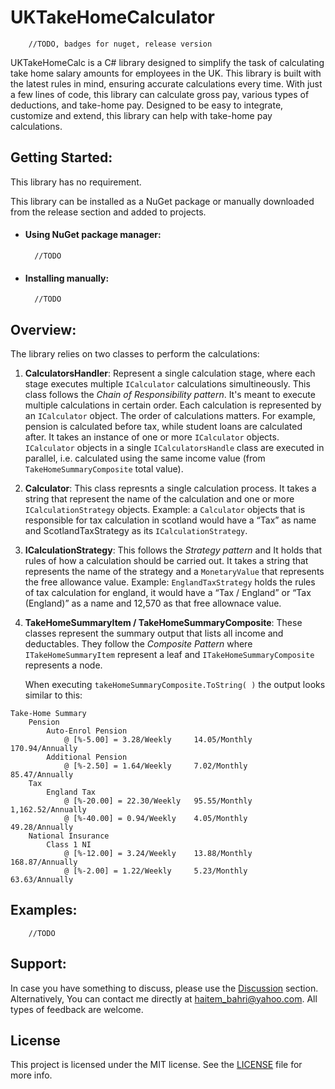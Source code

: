 # UKTakeHomeCalculator
        //TODO, badges for nuget, release version

UKTakeHomeCalc is a C# library designed to simplify the task of calculating take home salary amounts for employees in the UK. This library is built with the latest rules in mind, ensuring accurate calculations every time. With just a few lines of code, this library can calculate gross pay, various types of deductions, and take-home pay. Designed to be easy to integrate, customize and extend, this library can help with take-home pay calculations.


## **Getting Started:**

This library has no requirement. 

This library can be installed as a NuGet package or manually downloaded from the release section and added to projects.

- #### Using NuGet package manager:

        //TODO

- #### Installing manually:

        //TODO

## **Overview:**

The library relies on two classes to perform the calculations:
1. **CalculatorsHandler**: 
Represent a single calculation stage, where each stage executes multiple `ICalculator` calculations simultineously. This class follows the *Chain of Responsibility pattern*. It's meant to execute multiple calculations in certain order. Each calculation is represented by an `ICalculator` object. The order of calculations matters. For example, pension is calculated before tax, while student loans are calculated after.
It takes an instance of one or more `ICalculator` objects. `ICalculator` objects in a single `ICalculatorsHandle` class are executed in parallel, i.e. calculated using the same income value (from `TakeHomeSummaryComposite` total value).

2. **Calculator**: 
This class represnts a single calculation process. It takes a string that represent the name of the calculation and one or more `ICalculationStrategy` objects. Example: a `Calculator` objects that is responsible for tax calculation in scotland would have a “Tax” as name and ScotlandTaxStrategy as its `ICalculationStrategy`.

3. **ICalculationStrategy**: 
This follows the *Strategy pattern* and It holds that rules of how a calculation should be carried out. It takes a string that represents the name of the strategy and a `MonetaryValue` that represents the free allowance value. Example: `EnglandTaxStrategy` holds the rules of tax calculation for england, it would have a “Tax / England” or “Tax (England)” as a name and 12,570 as that free allownace value.

4. **TakeHomeSummaryItem / TakeHomeSummaryComposite**: 
These classes represent the summary output that lists all income and deductables. They follow the *Composite Pattern* where `ITakeHomeSummaryItem` represent a leaf and `ITakeHomeSummaryComposite` represents a node. 

    When executing `takeHomeSummaryComposite.ToString( )` the output looks similar to this:

```
Take-Home Summary
	Pension
		Auto-Enrol Pension 
			@ [%-5.00] = 3.28/Weekly 	 14.05/Monthly 	 170.94/Annually
		Additional Pension
			@ [%-2.50] = 1.64/Weekly 	 7.02/Monthly 	 85.47/Annually
	Tax
		England Tax
			@ [%-20.00] = 22.30/Weekly 	 95.55/Monthly 	 1,162.52/Annually
			@ [%-40.00] = 0.94/Weekly 	 4.05/Monthly 	 49.28/Annually
	National Insurance
		Class 1 NI
			@ [%-12.00] = 3.24/Weekly 	 13.88/Monthly 	 168.87/Annually
			@ [%-2.00] = 1.22/Weekly 	 5.23/Monthly 	 63.63/Annually
```

## **Examples:**

        //TODO


## **Support:**

In case you have something to discuss, please use the [Discussion](https://github.com/HaitemBahri//UK-Take-Home-Calc/discussions) section. Alternatively, You can contact me directly at haitem_bahri@yahoo.com. All types of feedback are welcome.

## **License**

This project is licensed under the MIT license. See the [LICENSE](LICENSE) file for more info.






